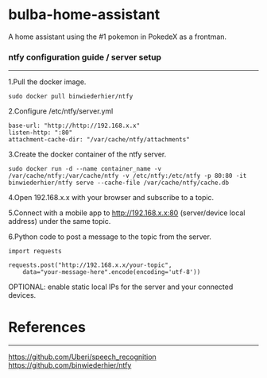 # bulba-home-assistant
A home assistant using the #1 pokemon in PokedeX as a frontman.  
  

### ntfy configuration guide / server setup
------------------------------------------

1.Pull the docker image. 

	sudo docker pull binwiederhier/ntfy

2.Configure /etc/ntfy/server.yml

	base-url: "http://http://192.168.x.x"
	listen-http: ":80"
	attachment-cache-dir: "/var/cache/ntfy/attachments"

3.Create the docker container of the ntfy server.

	sudo docker run -d --name container_name -v /var/cache/ntfy:/var/cache/ntfy -v /etc/ntfy:/etc/ntfy -p 80:80 -it binwiederhier/ntfy serve --cache-file /var/cache/ntfy/cache.db

4.Open 192.168.x.x with your browser and subscribe to a topic.

5.Connect with a mobile app to http://192.168.x.x:80 (server/device local address) under the same topic.

6.Python code to post a message to the topic from the server.

	import requests

	requests.post("http://192.168.x.x/your-topic",
    	data="your-message-here".encode(encoding='utf-8'))

OPTIONAL: enable static local IPs for the server and your connected devices.

# References
---------------------------

https://github.com/Uberi/speech_recognition  
https://github.com/binwiederhier/ntfy

